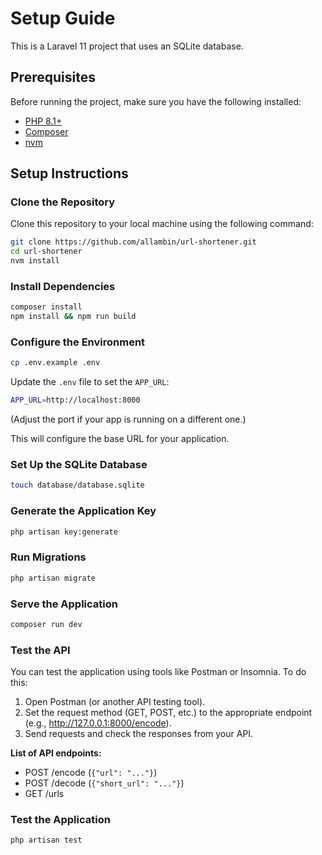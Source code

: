 # Setup Guide

This is a Laravel 11 project that uses an SQLite database.

## Prerequisites

Before running the project, make sure you have the following installed:

- [PHP 8.1+](https://www.php.net/downloads.php)
- [Composer](https://getcomposer.org/)
- [nvm](https://github.com/nvm-sh/nvm)

## Setup Instructions

### Clone the Repository
Clone this repository to your local machine using the following command:

```bash
git clone https://github.com/allambin/url-shortener.git
cd url-shortener
nvm install
```

### Install Dependencies

```bash
composer install
npm install && npm run build
```

### Configure the Environment

```bash
cp .env.example .env
```

Update the `.env` file to set the `APP_URL`:

```bash
APP_URL=http://localhost:8000
```
(Adjust the port if your app is running on a different one.)

This will configure the base URL for your application.

### Set Up the SQLite Database

```bash
touch database/database.sqlite
```

### Generate the Application Key

```bash
php artisan key:generate
```

### Run Migrations

```bash
php artisan migrate
```

### Serve the Application

```bash
composer run dev
```

### Test the API

You can test the application using tools like Postman or Insomnia. To do this:

1. Open Postman (or another API testing tool).
2. Set the request method (GET, POST, etc.) to the appropriate endpoint (e.g., http://127.0.0.1:8000/encode).
3. Send requests and check the responses from your API.

**List of API endpoints:**

- POST /encode (`{"url": "..."}`)
- POST /decode (`{"short_url": "..."}`)
- GET /urls

### Test the Application

```bash
php artisan test
```
